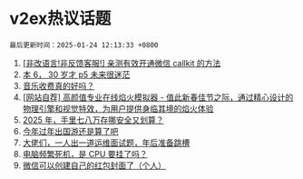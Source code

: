 # v2ex热议话题

`最后更新时间：2025-01-24 12:13:33 +0800`

1. [[非改语言!非反馈客服!] 亲测有效开通微信 callkit 的方法](https://www.v2ex.com/t/1107411)
1. [本 6， 30 岁才 p5 未来很迷茫](https://www.v2ex.com/t/1107326)
1. [音乐收费真的好吗？](https://www.v2ex.com/t/1107468)
1. [[网站自荐] 高颜值专业在线焰火模拟器 - 值此新春佳节之际，通过精心设计的物理引擎和视觉特效，为用户提供身临其境的焰火体验](https://www.v2ex.com/t/1107312)
1. [2025 年，手里七八万存哪安全又划算？](https://www.v2ex.com/t/1107363)
1. [今年过年出国游还是算了吧](https://www.v2ex.com/t/1107473)
1. [大佬们，一人出一道运维面试题，年后准备跳槽](https://www.v2ex.com/t/1107485)
1. [电脑频繁死机，是 CPU 要挂了吗？](https://www.v2ex.com/t/1107332)
1. [微信可以创建自己的红包封面了（个人）](https://www.v2ex.com/t/1107475)

